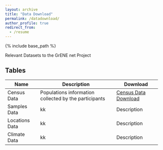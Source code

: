 ```yaml
---
layout: archive
title: "Data Download"
permalink: /datadownload/
author_profile: true
redirect_from:
  - /resume
---
```


{% include base_path %}

Relevant Datasets to the GrENE net Project
## Tables

| Name            | Description   | Download                                                             |
| --------         | ------ | ------------------------------------------------------------ |
|  Census Data  | Populations information collected by the participants | <a id="raw-url" href="https://docs.google.com/uc?id=1iWTvcWCdrkwizoMhe6fzd-jCm8Af3Bwd&export=download">Census Data Download</a>|
| Samples Data    | kk  | Description                        |
| Locations Data    | kk   | Description                       |
| Climate Data    | kk   | Description                       |

